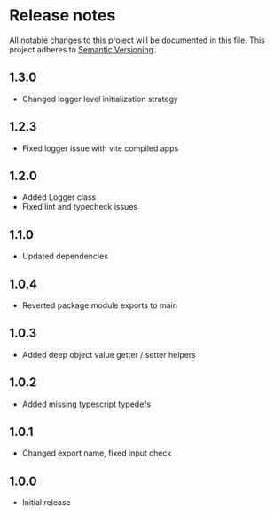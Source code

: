 # Release notes

All notable changes to this project will be documented in this file.
This project adheres to [Semantic Versioning](http://semver.org/).

## 1.3.0

- Changed logger level initialization strategy

## 1.2.3

- Fixed logger issue with vite compiled apps

## 1.2.0

- Added Logger class
- Fixed lint and typecheck issues

## 1.1.0

- Updated dependencies

## 1.0.4

- Reverted package module exports to main

## 1.0.3

- Added deep object value getter / setter helpers

## 1.0.2

- Added missing typescript typedefs

## 1.0.1

- Changed export name, fixed input check

## 1.0.0

- Initial release
